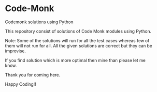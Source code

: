 # Code-Monk
Codemonk solutions using Python

This repository consist of solutions of Code Monk modules using Python.

Note: Some of the solutions will run for all the test cases whereas few of them will not run for all. All the given solutions are correct but they can be improvise.

If you find solution which is more optimal then mine than please let me know. 

Thank you for coming here. 

Happy Coding!!

